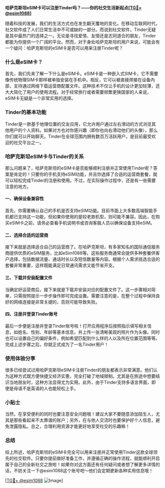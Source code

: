 **哈萨克斯坦eSIM卡可以注册Tinder吗？——你的社交生活新起点[[TG💪+ @esim1088](https://t.me/s/esim1088)]**

随着科技的发展，我们的生活方式也在发生翻天覆地的变化。在移动互联网时代，社交软件成了人们日常生活中不可或缺的一部分。而说到社交软件，Tinder无疑是其中最热门的选择之一。无论是寻找爱情、友情还是志同道合的朋友，Tinder都能为你提供一个广阔的平台。然而，对于身处哈萨克斯坦的用户来说，可能会有一个疑问：哈萨克斯坦的eSIM卡是否可以用来注册Tinder呢？

### 什么是eSIM卡？

首先，我们先来了解一下什么是eSIM卡。eSIM卡是一种嵌入式SIM卡，它不需要像传统物理SIM卡那样被单独安装在手机中。相反，它可以被直接焊接在设备内部，支持通过网络下载运营商配置文件。这种技术不仅让手机的设计更加轻薄，还大大简化了用户的使用流程。对于经常旅行或者需要频繁更换国家的人来说，eSIM卡无疑是一个非常实用的选择。

### Tinder的基本功能

Tinder是一款基于地理位置的交友应用，它允许用户通过左右滑动的方式浏览其他用户的个人资料。如果对方也对你感兴趣（即你也向右滑动他们的头像），那么你们就可以开始聊天。Tinder在全球范围内拥有数百万活跃用户，是目前最受欢迎的社交平台之一。

### 哈萨克斯坦eSIM卡与Tinder的关系

那么问题来了，哈萨克斯坦的eSIM卡是否能够顺利注册并正常使用Tinder呢？答案是肯定的！只要你的手机支持eSIM功能，并且你选择了合适的运营商套餐，就可以轻松完成Tinder的注册和使用。不过，在实际操作过程中，还是有一些需要注意的地方。

#### 一、确保设备兼容性

首先，你需要确认自己的手机是否支持eSIM功能。目前市面上大多数高端智能手机都已支持这一功能，但如果你使用的是较老款机型，则可能不兼容。因此，在购买eSIM卡之前，请务必查看手机说明书或咨询客服人员以确保设备支持eSIM。

#### 二、选择合适的运营商

接下来就是选择适合自己的运营商了。在哈萨克斯坦，有多家知名的国际通信服务商提供优质的eSIM服务，比如eSim1088等。这些服务商通常会提供多种套餐供客户选择，包括数据流量、通话时长以及短信数量等内容。根据个人需求挑选合适的套餐非常重要，这样既能满足日常通讯需求又能节省开支。

#### 三、下载并安装配置文件

当确定好运营商后，接下来就是下载并安装对应的配置文件了。这一步骤相对简单，只需按照提示一步步操作即可完成设置。需要注意的是，在整个过程中保持良好的网络连接是非常关键的，否则可能导致失败。

#### 四、注册并登录Tinder账号

最后一步便是注册并登录Tinder账号啦！打开应用程序后按照指示填写相关信息，如姓名、性别、年龄等基本信息，并上传一张清晰美观的照片作为头像。同时也可以设置自己的偏好条件，例如希望匹配到什么样的人以及所在位置范围等等。完成上述步骤之后，你就正式成为了一名Tinder用户！

### 使用体验分享

很多已经尝试过用哈萨克斯坦eSIM卡注册Tinder的朋友都表示非常满意。他们认为这种方式既方便快捷又经济实惠，完全打破了地域限制。尤其是在旅途中想要结识当地朋友时，这种方法显得尤为实用。此外，由于Tinder支持多语言界面，即使是母语不是英语的人也能轻松上手。

### 小贴士

当然，在享受便利的同时也要注意安全问题哦！建议大家不要随意添加陌生人，尤其是那些看起来不太靠谱的账户；另外，在与他人交流时也要保护好个人信息，避免泄露隐私。总之，合理利用资源才能更好地享受社交的乐趣嘛！

### 总结

综上所述，哈萨克斯坦的eSIM卡完全可以用来注册并正常使用Tinder这款全球领先的社交软件。只要你提前做好准备工作，并遵循正确的操作流程，就能顺利开启属于自己的全新社交之旅啦！如果你对这方面还有任何疑问或者想了解更多详情的话，不妨关注一下@esim1088这个账号吧～他们会定期更新各种实用信息哦！

[[TG💪+ @esim1088](https://t.me/s/esim1088) ![Image](https://i.postimg.cc/4NQfJmqS/Snipaste-2025-05-13-00-14-12.png)]